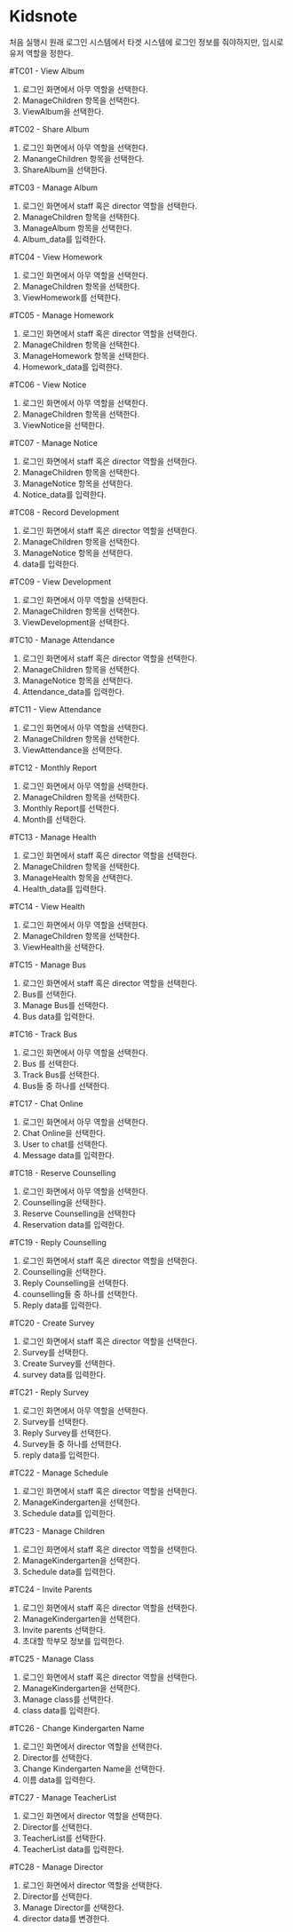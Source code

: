 # Kidsnote
처음 실행시 원래 로그인 시스템에서 타겟 시스템에 로그인 정보를 줘야하지만, 임시로 유저 역할을 정한다.

#TC01 - View Album
1. 로그인 화면에서 아무 역할을 선택한다.
2. ManageChildren 항목을 선택한다.
3. ViewAlbum을 선택한다.

#TC02 - Share Album
1. 로그인 화면에서 아무 역할을 선택한다.
2. ManangeChildren 항목을 선택한다.
3. ShareAlbum을 선택한다.

#TC03 - Manage Album
1. 로그인 화면에서 staff 혹은 director 역할을 선택한다.
2. ManageChildren 항목을 선택한다.
3. ManageAlbum 항목을 선택한다.
4. Album_data를 입력한다.

#TC04 - View Homework
1. 로그인 화면에서 아무 역할을 선택한다.
2. ManageChildren 항목을 선택한다.
3. ViewHomework를 선택한다.

#TC05 - Manage Homework
1. 로그인 화면에서 staff 혹은 director 역할을 선택한다.
2. ManageChildren 항목을 선택한다.
3. ManageHomework 항목을 선택한다.
4. Homework_data를 입력한다.

#TC06 - View Notice
1. 로그인 화면에서 아무 역할을 선택한다.
2. ManageChildren 항목을 선택한다.
3. ViewNotice을 선택한다.

#TC07 - Manage Notice
1. 로그인 화면에서 staff 혹은 director 역할을 선택한다.
2. ManageChildren 항목을 선택한다.
3. ManageNotice 항목을 선택한다.
4. Notice_data를 입력한다.

#TC08 - Record Development
1. 로그인 화면에서 staff 혹은 director 역할을 선택한다.
2. ManageChildren 항목을 선택한다.
3. ManageNotice 항목을 선택한다.
4. data를 입력한다.

#TC09 - View Development
1. 로그인 화면에서 아무 역할을 선택한다.
2. ManageChildren 항목을 선택한다.
3. ViewDevelopment을 선택한다.

#TC10 - Manage Attendance
1. 로그인 화면에서 staff 혹은 director 역할을 선택한다.
2. ManageChildren 항목을 선택한다.
3. ManageNotice 항목을 선택한다.
4. Attendance_data를 입력한다.

#TC11 - View Attendance
1. 로그인 화면에서 아무 역할을 선택한다.
2. ManageChildren 항목을 선택한다.
3. ViewAttendance을 선택한다.

#TC12 - Monthly Report
1. 로그인 화면에서 아무 역할을 선택한다.
2. ManageChildren 항목을 선택한다.
3. Monthly Report를 선택한다.
4. Month를 선택한다.

#TC13 - Manage Health
1. 로그인 화면에서 staff 혹은 director 역할을 선택한다.
2. ManageChildren 항목을 선택한다.
3. ManageHealth 항목을 선택한다.
4. Health_data를 입력한다.

#TC14 - View Health
1. 로그인 화면에서 아무 역할을 선택한다.
2. ManageChildren 항목을 선택한다.
3. ViewHealth을 선택한다.

#TC15 - Manage Bus
1. 로그인 화면에서 staff 혹은 director 역할을 선택한다.
2. Bus를 선택한다.
3. Manage Bus를 선택한다.
4. Bus data를 입력한다.

#TC16 - Track Bus
1. 로그인 화면에서 아무 역할을 선택한다.
2. Bus 를 선택한다.
3. Track Bus를 선택한다.
4. Bus들 중 하나를 선택한다.

#TC17 - Chat Online
1. 로그인 화면에서 아무 역할을 선택한다.
2. Chat Online을 선택한다.
3. User to chat를 선택한다.
4. Message data를 입력한다.

#TC18 - Reserve Counselling
1. 로그인 화면에서 아무 역할을 선택한다.
2. Counselling을 선택한다.
3. Reserve Counselling을 선택한다
4. Reservation data를 입력한다.

#TC19 - Reply Counselling
1. 로그인 화면에서 staff 혹은 director 역할을 선택한다.
2. Counselling을 선택한다.
3. Reply Counselling을 선택한다.
4. counselling들 중 하나를 선택한다.
5. Reply data를 입력한다.

#TC20 - Create Survey
1. 로그인 화면에서 staff 혹은 director 역할을 선택한다.
2. Survey를 선택한다.
3. Create Survey를 선택한다.
4. survey data를 입력한다.


#TC21 - Reply Survey
1. 로그인 화면에서 아무 역할을 선택한다.
2. Survey를 선택한다.
3. Reply Survey를 선택한다.
4. Survey들 중 하나를 선택한다.
5. reply data를 입력한다.

#TC22 - Manage Schedule
1. 로그인 화면에서 staff 혹은 director 역할을 선택한다.
2. ManageKindergarten을 선택한다.
3. Schedule data를 입력한다.

#TC23 - Manage Children
1. 로그인 화면에서 staff 혹은 director 역할을 선택한다.
2. ManageKindergarten을 선택한다.
3. Schedule data를 입력한다.

#TC24 - Invite Parents
1. 로그인 화면에서 staff 혹은 director 역할을 선택한다.
2. ManageKindergarten을 선택한다.
3. Invite parents 선택한다.
4. 초대할 학부모 정보를 입력한다.

#TC25 - Manage Class
1. 로그인 화면에서 staff 혹은 director 역할을 선택한다.
2. ManageKindergarten을 선택한다.
3. Manage class를 선택한다.
4. class data를 입력한다.

#TC26 - Change Kindergarten Name
1. 로그인 화면에서 director 역할을 선택한다.
2. Director를 선택한다.
3. Change Kindergarten Name을 선택한다.
4. 이름 data를 입력한다.

#TC27 - Manage TeacherList
1. 로그인 화면에서 director 역할을 선택한다.
2. Director를 선택한다.
3. TeacherList를 선택한다.
4. TeacherList data를 입력한다.

#TC28 - Manage Director
1. 로그인 화면에서 director 역할을 선택한다.
2. Director를 선택한다.
3. Manage Director를 선택한다.
4. director data를 변경한다.
